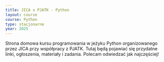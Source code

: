 ```yaml
---
title: JICA x PJATK - Python
layout: course
course: Python
type: stacjonarne
year: 2025
---
```

Strona domowa kursu programowania w jeżyku Python organizowanego przez JICA przy współpracy z PJATK. 
Tutaj będą pojawiać się przydatne linki, ogłoszenia, materiały i zadania. Polecam odwiedzać jak najczęściej!

